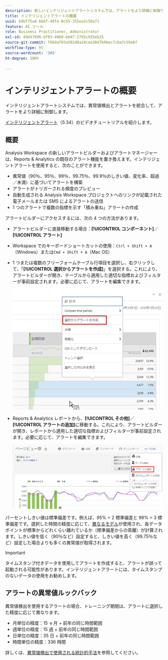 ```yaml
---
description: 新しいインテリジェントアラートシステムでは、アラートをより詳細に制御でき、異常値検出とアラートシステムが統合されます。
title: インテリジェントアラートの概要
uuid: b9bf75ad-bb6f-49fe-8c55-355ea3c50a71
feature: AI ツール
role: Business Practitioner, Administrator
exl-id: 49d47896-bf93-4960-b647-2765c935eb25
source-git-commit: f669af03a502d8a24cea3047b96ec7cba7c59e6f
workflow-type: ht
source-wordcount: '365'
ht-degree: 100%

---
```


# インテリジェントアラートの概要

インテリジェントアラートシステムでは、異常値検出とアラートを統合して、アラートをより詳細に制御します。

[インテリジェントアラート](https://experienceleague.adobe.com/docs/analytics-learn/tutorials/data-science/intelligent-alerts.html?lang=ja)（5:34）のビデオチュートリアルを紹介します。

## 概要

Analysis Workspace の新しいアラートビルダーおよびアラートマネージャーは、Reports &amp; Analytics の既存のアラート機能を置き換えます。インテリジェントアラートを使用すると、次のことができます。

* 異常値（90％、95％、99％、99.75％、99.9％のしきい値、変化率、超過／未満）に基づいてアラートを構築
* アラートがトリガーされる頻度のプレビュー
* 自動生成される Analysis Workspace プロジェクトへのリンクが記載された電子メールまたは SMS によるアラートの送信
* 1 つのアラートで複数の指標を示す「積み重ね」アラートの作成

アラートビルダーにアクセスするには、次の 4 つの方法があります。

* アラートビルダーに直接移動する場合：**[!UICONTROL コンポーネント]**／**[!UICONTROL アラート]**
* Workspace でのキーボードショートカットの使用：`Ctrl + Shift + A`（Windows）または`Cmd + Shift + A`（Mac OS）
* 1 つまたは複数のフリーフォームテーブル行項目を選択し、右クリックして、「**[!UICONTROL 選択からアラートを作成]**」を選択する。これにより、アラートビルダーが開き、テーブルから適用した適切な指標およびフィルターが事前設定されます。必要に応じて、アラートを編集できます。

   ![選択からアラートを作成](assets/create-alert-from-selection.png)

* Reports &amp; Analytics レポートから、**[!UICONTROL その他]**／**[!UICONTROL アラートの追加]**&#x200B;に移動する。これにより、アラートビルダーが開き、レポートから適用した適切な指標およびフィルターが事前設定されます。必要に応じて、アラートを編集できます。

   ![アラートの追加](assets/add-alert.png)

パーセントしきい値は標準偏差です。例えば、95% = 2 標準偏差と 99% = 3 標準偏差です。選択した時間の精度に応じて、[異なるモデル](../virtual-analyst/c-anomaly-detection/statistics-anomaly-detection.md)が使用され、各データポイントが標準からどれくらい離れているか（標準偏差からの乖離）が計算されます。しきい値を低く（90％など）設定すると、しきい値を高く（99.75％など）設定した場合よりも多くの異常値が取得されます。

>[!IMPORTANT]
>
>タイムスタンプ付きデータを使用してアラートを作成すると、アラートが誤って起動される可能性があります。インテリジェントアラートには、タイムスタンプのないデータの使用をお勧めします。

## アラートの異常値ルックバック

異常値検出を使用するアラートの場合、トレーニング期間は、アラートに選択した精度に応じて異なります。

* 月単位の精度：15 ヶ月 + 前年の同じ時間範囲
* 週単位の精度：15 週 + 前年の同じ時間範囲
* 日単位の精度：35 日 + 前年の同じ時間範囲
* 時間単位の精度：336 時間

詳しくは、[異常値検出で使用される統計的手法](../virtual-analyst/c-anomaly-detection/statistics-anomaly-detection.md)を参照してください。
